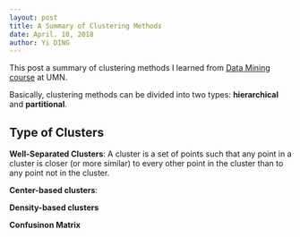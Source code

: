 ```yaml
---
layout: post
title: A Summary of Clustering Methods
date: April. 10, 2018
author: Yi DING
---
```


<style>
.tablelines table, .tablelines td, .tablelines th {
    border: 1px solid black;
    border-collapse: collapse;
        }
</style>

This post a summary of clustering methods I learned from [Data Mining course](https://www-users.cs.umn.edu/~kumar001/dmbook/index.php) at UMN.

Basically, clustering methods can be divided into two types: **hierarchical** and **partitional**.



## Type of Clusters


**Well-Separated Clusters**: A cluster is a set of points such that any point in a cluster is closer (or more similar) to every other point in the cluster than to any point not in the cluster. 

**Center-based clusters**: 

**Density-based clusters**





**Confusinon Matrix**

